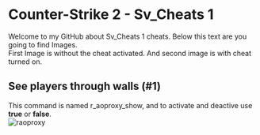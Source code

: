 # Counter-Strike 2 - Sv_Cheats 1
Welcome to my GitHub about Sv_Cheats 1 cheats. Below this text are you going to find Images.   
First Image is without the cheat activated. And second image is with cheat turned on.  


## See players through walls (#1)
This command is named r_aoproxy_show, and to activate and deactive use **true** or **false**.  
![raoproxy](image)

